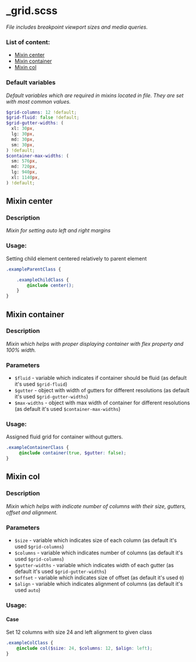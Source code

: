 # _grid.scss
_File includes breakpoint viewport sizes and media queries._

### List of content:

- [Mixin center](#mixin-center)
- [Mixin container](#mixin-container)
- [Mixin col](#mixin-col)


### Default variables
_Default variables which are required in mixins located in file. They are set with most common values._

```scss
$grid-columns: 12 !default;
$grid-fluid: false !default;
$grid-gutter-widths: (
  xl: 30px,
  lg: 30px,
  md: 30px,
  sm: 30px,
) !default;
$container-max-widths: (
  sm: 576px,
  md: 720px,
  lg: 940px,
  xl: 1140px,
) !default;
```


## Mixin center

### Description
_Mixin for setting auto left and right margins_

### Usage:
Setting child element centered relatively to parent element

```scss
.exampleParentClass {

    .exampleChildClass {
        @include center();
    }
}
```


## Mixin container

### Description
_Mixin which helps with proper displaying container with flex property and 100% width._

### Parameters
- `$fluid` - variable which indicates if container should be fluid (as default it's used ```$grid-fluid```)
- `$gutter` - object with width of gutters for different resolutions  (as default it's used ```$grid-gutter-widths```)
- `$max-widths` - object with max width of container for different resolutions (as default it's used ```$container-max-widths```)

### Usage: 
Assigned fluid grid for container without gutters.

```scss
.exampleContainerClass {
     @include container(true, $gutter: false);
}
```


## Mixin col

### Description
_Mixin which helps with indicate number of columns with their size, gutters, offset and alignment._

### Parameters
- `$size` - variable which indicates size of each column (as default it's used ```$grid-columns```)
- `$columns` - variable which indicates number of columns  (as default it's used ```$grid-columns```)
- `$gutter-widths` - variable which indicates width of each gutter (as default it's used ```$grid-gutter-widths```)
- `$offset` - variable which indicates size of offset (as default it's used ```0```)
- `$align` - variable which indicates alignment of columns (as default it's used ```auto```)

### Usage: 


#### Case
Set 12 columns with size 24 and left alignment to given class

```scss
.exampleColClass {
    @include col($size: 24, $columns: 12, $align: left);
}
```

